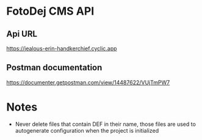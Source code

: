 # FotoDej CMS API

## Api URL
https://jealous-erin-handkerchief.cyclic.app

## Postman documentation
https://documenter.getpostman.com/view/14487622/VUjTmPW7

# Notes
- Never delete files that contain DEF in their name, those files are used to autogenerate configuration when the project is initialized
